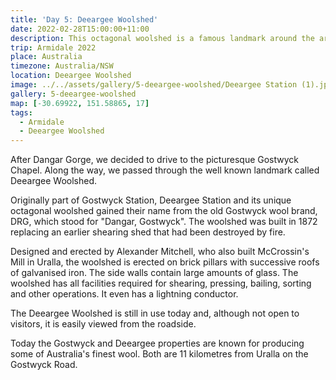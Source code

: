 ```yaml
---
title: 'Day 5: Deeargee Woolshed'
date: 2022-02-28T15:00:00+11:00
description: This octagonal woolshed is a famous landmark around the area.
trip: Armidale 2022
place: Australia
timezone: Australia/NSW
location: Deeargee Woolshed
image: ../../assets/gallery/5-deeargee-woolshed/Deeargee Station (1).jpeg
gallery: 5-deeargee-woolshed
map: [-30.69922, 151.58865, 17]
tags:
  - Armidale
  - Deeargee Woolshed
---
```


After Dangar Gorge, we decided to drive to the picturesque Gostwyck Chapel. Along the way, we passed through the well known landmark called Deeargee Woolshed.

Originally part of Gostwyck Station, Deeargee Station and its unique octagonal woolshed gained their name from the old Gostwyck wool brand, DRG, which stood for "Dangar, Gostwyck". The woolshed was built in 1872 replacing an earlier shearing shed that had been destroyed by fire.

Designed and erected by Alexander Mitchell, who also built McCrossin's Mill in Uralla, the woolshed is erected on brick pillars with successive roofs of galvanised iron. The side walls contain large amounts of glass. The woolshed has all facilities required for shearing, pressing, bailing, sorting and other operations. It even has a lightning conductor.

The Deeargee Woolshed is still in use today and, although not open to visitors, it is easily viewed from the roadside.

Today the Gostwyck and Deeargee properties are known for producing some of Australia's finest wool. Both are 11 kilometres from Uralla on the Gostwyck Road.
